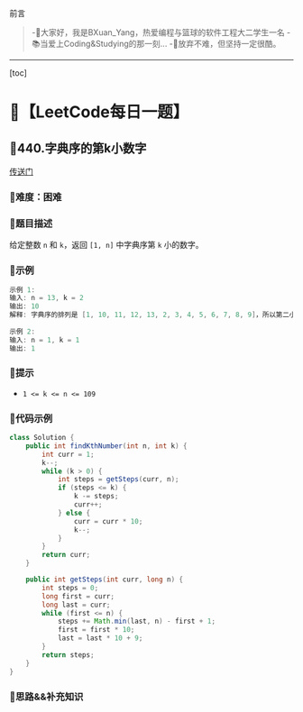 前言
> -🏀大家好，我是BXuan_Yang，热爱编程与篮球的软件工程大二学生一名
> -📚当爱上Coding&Studying的那一刻...
> -🏃‍放弃不难，但坚持一定很酷。
---

[toc]

# 🍔【LeetCode每日一题】

##  🍟440.字典序的第k小数字

[传送门](https://leetcode.cn/problems/k-th-smallest-in-lexicographical-order/)

### 🍕难度：困难

### 🌭题目描述

给定整数 `n` 和 `k`，返回 `[1, n]` 中字典序第 `k` 小的数字。


### 🍿示例 

```java
示例 1:
输入: n = 13, k = 2
输出: 10
解释: 字典序的排列是 [1, 10, 11, 12, 13, 2, 3, 4, 5, 6, 7, 8, 9]，所以第二小的数字是 10。
    
示例 2:
输入: n = 1, k = 1
输出: 1
```

### 🥓提示

- `1 <= k <= n <= 109`

### 🧇代码示例

```java
class Solution {
    public int findKthNumber(int n, int k) {
        int curr = 1;
        k--;
        while (k > 0) {
            int steps = getSteps(curr, n);
            if (steps <= k) {
                k -= steps;
                curr++;
            } else {
                curr = curr * 10;
                k--;
            }
        }
        return curr;
    }

    public int getSteps(int curr, long n) {
        int steps = 0;
        long first = curr;
        long last = curr;
        while (first <= n) {
            steps += Math.min(last, n) - first + 1;
            first = first * 10;
            last = last * 10 + 9;
        }
        return steps;
    }
}
```
### 🧀思路&&补充知识
